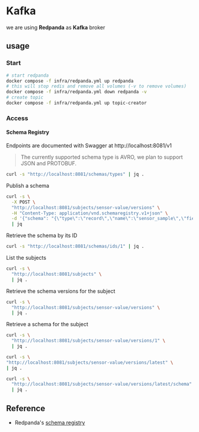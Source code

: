 # Kafka

we are using **Redpanda** as  **Kafka** broker

## usage

### Start

```bash
# start redpanda
docker compose -f infra/redpanda.yml up redpanda
# this will stop redis and remove all volumes (-v to remove volumes)
docker compose -f infra/redpanda.yml down redpanda -v 
# create topic
docker compose -f infra/redpanda.yml up topic-creator
```

### Access

#### Schema Registry

Endpoints are documented with Swagger at http://localhost:8081/v1

> The currently supported schema type is AVRO, we plan to support JSON and PROTOBUF.

```bash
curl -s "http://localhost:8081/schemas/types" | jq .
```
Publish a schema

```bash
curl -s \
  -X POST \
  "http://localhost:8081/subjects/sensor-value/versions" \
  -H "Content-Type: application/vnd.schemaregistry.v1+json" \
  -d '{"schema": "{\"type\":\"record\",\"name\":\"sensor_sample\",\"fields\":[{\"name\":\"timestamp\",\"type\":\"long\",\"logicalType\":\"timestamp-millis\"},{\"name\":\"identifier\",\"type\":\"string\",\"logicalType\":\"uuid\"},{\"name\":\"value\",\"type\":\"long\"}]}"}' \
  | jq
```

Retrieve the schema by its ID

```bash
curl -s "http://localhost:8081/schemas/ids/1" | jq .
```

List the subjects
```bash
curl -s \
  "http://localhost:8081/subjects" \
  | jq .
```

Retrieve the schema versions for the subject

```bash
curl -s \
  "http://localhost:8081/subjects/sensor-value/versions" \
  | jq .
```

Retrieve a schema for the subject
```bash
curl -s \
  "http://localhost:8081/subjects/sensor-value/versions/1" \
  | jq .
```
```bash
curl -s \
"http://localhost:8081/subjects/sensor-value/versions/latest" \
| jq .
```

```bash
curl -s \
  "http://localhost:8081/subjects/sensor-value/versions/latest/schema" \
  | jq .
```



## Reference 
- Redpanda's [schema registry](https://vectorized.io/blog/schema_registry/)
